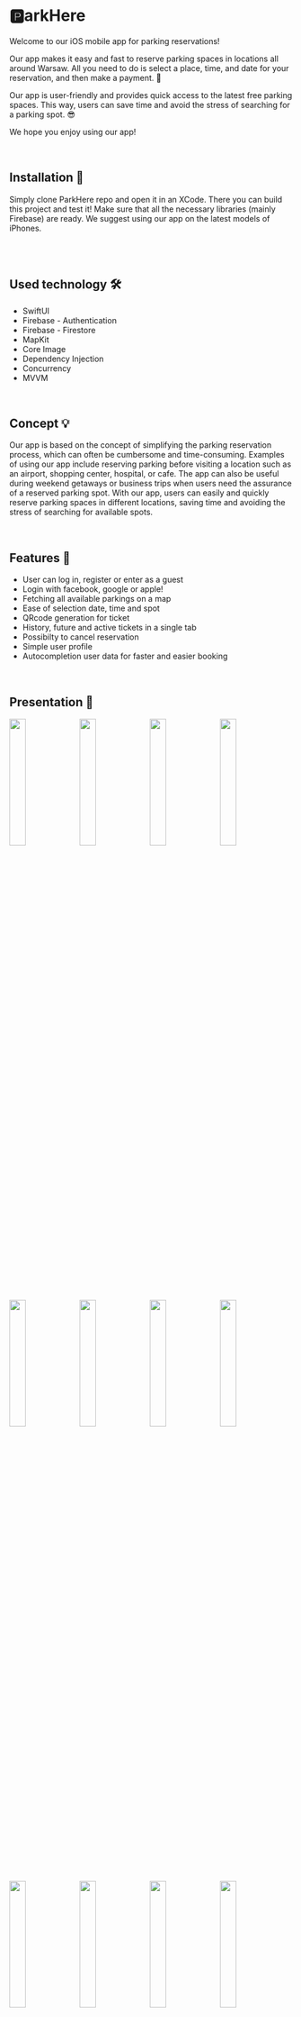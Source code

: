 # 🅿️arkHere
 
Welcome to our iOS mobile app for parking reservations!

Our app makes it easy and fast to reserve parking spaces in locations all around Warsaw. All you need to do is select a place, time, and date for your reservation, and then make a payment. 🤩

Our app is user-friendly and provides quick access to the latest free parking spaces. This way, users can save time and avoid the stress of searching for a parking spot. 😎

We hope you enjoy using our app! 

<br>

<h2> Installation  💽</h2>
Simply clone ParkHere repo and open it in an XCode. There you can build this project and test it! Make sure that all the necessary libraries (mainly Firebase) are ready. We suggest using our app on the latest models of iPhones. 

<br><br>

<h2> Used technology 🛠️</h2>
<ul>
  <li>SwiftUI</li>
  <li>Firebase - Authentication</li>
  <li>Firebase - Firestore</li>
  <li>MapKit</li>
  <li>Core Image</li>
  <li>Dependency Injection</li>
  <li>Concurrency</li>
  <li>MVVM</li>  
</ul><br>

<h2> Concept 💡</h2>

Our app is based on the concept of simplifying the parking reservation process, which can often be cumbersome and time-consuming. Examples of using our app include reserving parking before visiting a location such as an airport, shopping center, hospital, or cafe. The app can also be useful during weekend getaways or business trips when users need the assurance of a reserved parking spot. With our app, users can easily and quickly reserve parking spaces in different locations, saving time and avoiding the stress of searching for available spots.

<br>

<h2> Features 🎯</h2>
<ul>
  <li>User can log in, register or enter as a guest</li>
  <li>Login with facebook, google or apple!</li>
  <li>Fetching all available parkings on a map</li>
  <li>Ease of selection date, time and spot</li>
  <li>QRcode generation for ticket</li>
  <li>History, future and active tickets in a single tab</li>
  <li>Possibilty to cancel reservation</li>
  <li>Simple user profile</li>
  <li>Autocompletion user data for faster and easier booking</li>
</ul><br>

<h2> Presentation 📲</h2>

<p float="left">
  <img src="https://user-images.githubusercontent.com/56788369/229270079-b54afa6c-14af-4a55-a038-ecc73d6ac59e.png" width=24% />
  <img src="https://user-images.githubusercontent.com/56788369/229270083-89ba5de0-4fa6-461a-8473-40c06ef90153.png" width=24% /> 
  <img src="https://user-images.githubusercontent.com/56788369/229270084-bdcdaf46-b490-4d9a-8e22-ec28017520f2.png" width=24% />
  <img src="https://user-images.githubusercontent.com/56788369/229270085-af99add4-6eb5-447d-ac9d-91a43a427d53.png" width=24% />
</p><br><br><br><br>

<p float="left">
  <img src="https://user-images.githubusercontent.com/56788369/229270160-c1aba834-649b-456f-b965-ad77fe2c57a5.png" width=24% />
  <img src="https://user-images.githubusercontent.com/56788369/229270163-289d179d-1d08-46a9-9bd0-3dca702d8ebd.png" width=24% /> 
  <img src="https://user-images.githubusercontent.com/56788369/229270164-cac79935-4b47-4736-a036-3c97f0745986.png" width=24% />
  <img src="https://user-images.githubusercontent.com/56788369/229270165-a255af41-136a-4bcf-8666-ac6fa9c7c69c.png" width=24% />
</p><br><br><br><br>

<p float="left">
  <img src="https://user-images.githubusercontent.com/56788369/229270211-6fc4bc9a-1342-491d-a4c4-e61714170252.png" width=24% />
  <img src="https://user-images.githubusercontent.com/56788369/229270212-c4b897ad-164c-420d-be5f-55355ef99010.png" width=24% /> 
  <img src="https://user-images.githubusercontent.com/56788369/229270213-2af4f9b4-82bb-474e-83e4-e59960e09e86.png" width=24% />
  <img src="https://user-images.githubusercontent.com/56788369/229270214-7ad0b83f-6126-4afc-b6a1-7ce342079d02.png" width=24% />
</p><br><br><br><br>

<p float="left">
  <img src="https://user-images.githubusercontent.com/56788369/229270254-ddf9c46e-0ece-4872-8f63-e1a3ec31ead0.png" width=24% />
  <img src="https://user-images.githubusercontent.com/56788369/229270255-cdb1fa5c-3608-4b20-bb9c-0e6ac10f3b45.png" width=24% /> 
  <img src="https://user-images.githubusercontent.com/56788369/229270259-016499f4-7cff-4609-bff3-ab28154e2394.png" width=24% />
  <img src="https://user-images.githubusercontent.com/56788369/229270260-b11d5031-0bb4-4037-bac9-cbe89af16699.png" width=24% />
</p><br><br><br><br>

<h2> Future plans 📋</h2>
<ul>
  <li>Publishing app to the AppStore</li>
  <li>More cities supported</li>
  <li>QR Code sharing</li>
  <li>Dark mode</li>
  <li>Route shown on how to get to the parking lot</li>
  <li>Support for other vehicles</li>
  <li>Website and android version</li>
</ul><br>

<h2> Competition 🔥</h2>

This app was created for a competition from the discrod server "Zaprogramuj Życie" - March 2023 edition - which we won 🤩

The link to the summary video is here: https://www.youtube.com/watch?v=NxZka6Yapp4&ab_channel=Zaprogramuj%C5%BBycie

<br>

![image](https://user-images.githubusercontent.com/56788369/229376104-880febe6-408c-48bd-b7fd-3bc64cc0a784.png)

